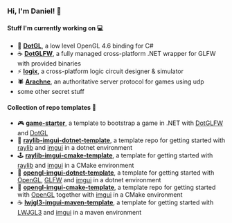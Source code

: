 ### Hi, I'm Daniel! 👋 

#### Stuff I'm currently working on 💻
- 👾 **[DotGL](https://github.com/dcronqvist/DotGL)**, a low level OpenGL 4.6 binding for C#
- ☕ **[DotGLFW](https://github.com/dcronqvist/DotGLFW)**, a fully managed cross-platform .NET wrapper for GLFW with provided binaries
- ⚡ **[logix](https://github.com/dcronqvist/logix)**, a cross-platform logic circuit designer & simulator
- 🕷️ **[Arachne](https://github.com/dcronqvist/Arachne)**, an authoritative server protocol for games using udp
- some other secret stuff

#### Collection of repo templates 🎨
- 🎮 **[game-starter](https://github.com/dcronqvist/game-starter)**, a template to bootstrap a game in .NET with [DotGLFW](https://github.com/dcronqvist/DotGLFW) and [DotGL](https://github.com/dcronqvist/DotGL)
- 🎨 **[raylib-imgui-dotnet-template](https://github.com/dcronqvist/raylib-imgui-dotnet-template)**, a template repo for getting started with [raylib](https://github.com/raysan5/raylib) and [imgui](https://github.com/ocornut/imgui) in a dotnet environment
- 🕹 **[raylib-imgui-cmake-template](https://github.com/dcronqvist/raylib-imgui-cmake-template)**, a template for getting started with [raylib](https://github.com/raysan5/raylib) and [imgui](https://github.com/ocornut/imgui) in a CMake environment
- 🎨 **[opengl-imgui-dotnet-template](https://github.com/dcronqvist/opengl-imgui-dotnet-template)**, a template for getting started with [OpenGL](https://www.opengl.org/), [GLFW](https://www.glfw.org/) and [imgui](https://github.com/ocornut/imgui) in a dotnet environment
- 👾 **[opengl-imgui-cmake-template](https://github.com/dcronqvist/opengl-imgui-cmake-template)**, a template repo for getting started with [OpenGL](https://www.opengl.org/) together with [imgui](https://github.com/ocornut/imgui) in a CMake environment
- ☕ **[lwjgl3-imgui-maven-template](https://github.com/dcronqvist/lwjgl3-imgui-maven-template)**, a template for getting started with [LWJGL3](https://www.lwjgl.org/) and [imgui](https://github.com/ocornut/imgui) in a maven environment

<!--
**dcronqvist/dcronqvist** is a ✨ _special_ ✨ repository because its `README.md` (this file) appears on your GitHub profile.

Here are some ideas to get you started:

- 🔭 I’m currently working on ...
- 🌱 I’m currently learning ...
- 👯 I’m looking to collaborate on ...
- 🤔 I’m looking for help with ...
- 💬 Ask me about ...
- 📫 How to reach me: ...
- 😄 Pronouns: ...
- ⚡ Fun fact: ...
-->

